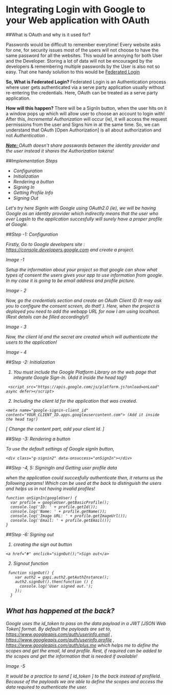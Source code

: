 # Integrating Login with Google to your Web application with OAuth

##What is OAuth and why is it used for?

Passwords would be difficult to remember everytime! Every website asks for one, for security issues most of the users will not choose to have the same password for all the websites. This would be annoying for both User and the Developer. Storing a lot of data will not be encouraged by the developers & remembering multiple passwords by the User is also not so easy. That one handy solution to this would be <u> Federated Login </u>

<b> So, What is Federated Login? </b>
Federated Login is an Authentication process where user gets authenticated via a serve party application usually without re-entering the credentials. Here, OAuth can be treated as a serve party application.

<b> How will this happen? </b>
There will be a SignIn button, when the user hits on it a window pops up which will allow user to choose an account to login with! After this, 
<i> Incremental Authorization </i> will occur (ie), it will access the request permissions from the user and Signs him in at the same time. So, we can understand that OAuth [Open Authorization] is all about authorization and not <i> Authentication </i>.

<b><u><i> Note: <i></u></b> OAuth doesn't share passwords between the identity provider and the user instead it shares the Authorization tokens!

##Implementation Steps 

* Configuration
* Initialization
* Rendering a button
* Signing In
* Getting Profile Info
* Signing Out

Let's try here SignIn with Google using OAuth2.0 (ie), we will be having Google as an identity provider which indirectly means that the user who ever LogsIn to the application succesfully will surely have a proper profile at Google. 

##Step -1: Configuration

Firstly, Go to Google developers site : https://console.developers.google.com and create a project.

Image -1 

Setup the information about your project so that google can show what types of consent the users gives your app to use information from google. In my case it is going to be email address and profile picture.

Image - 2

Now, go the credentials section and create an OAuth Client ID (It may ask you to configure the consent screen, do that! ).
Here, when the project is deployed you need to add the webapp URL for now I am using localhost. (Rest details can be filled accordingly!)

Image - 3

Now, the client Id and the secret are created which will authenticate the users to the application!

Image - 4

##Step -2: Initialization

1. You must include the Google Platform Library on the web page that integrate Google Sign-In. (Add it inside the head tag!)

```
 <script src="https://apis.google.com/js/platform.js?onload=onLoad" async defer></script>

 ```
2. Including the client Id for the application that was created. 

```
<meta name="google-signin-client_id" content="YOUR_CLIENT_ID.apps.googleusercontent.com"> (Add it inside the head tag!)

```

[ Change the content part, add your client Id. ]

##Step -3: Rendering a button

To use the default settings of Google signIn button,

```
<div class="g-signin2" data-onsuccess="onSignIn"></div>

```

##Step -4, 5: SigningIn and Getting user profile data

when the application could succesfully authenticate then, it returns us the following params! Which can be used at the back to distinguish the users and helps us in not having invalid profiles!

```
function onSignIn(googleUser) {
  var profile = googleUser.getBasicProfile();
  console.log('ID: ' + profile.getId()); 
  console.log('Name: ' + profile.getName());
  console.log('Image URL: ' + profile.getImageUrl());
  console.log('Email: ' + profile.getEmail()); 
}

```

##Step -6: Signing out

1. creating the sign out button

```
<a href="#" onclick="signOut();">Sign out</a>

```

2. Signout function
```
 function signOut() {
    var auth2 = gapi.auth2.getAuthInstance();
    auth2.signOut().then(function () {
      console.log('User signed out.');
    });
  }

```

## What has happened at the back?

Google uses the id_token to pass on the data payload in a JWT [JSON Web Token] format. By default the payloads are set to, https://www.googleapis.com/auth/userinfo.email , https://www.googleapis.com/auth/userinfo.profile , https://www.googleapis.com/auth/plus.me which helps me to define the scopes and get the email, Id and profile. Rest, if required can be added to the scopes and get the information that is needed if available!

Image -5

It would be a practice to send [ id_token ] to the back instead of profileId. Because of the payloads we are able to define the scopes and access the data required to authenticate the user.
